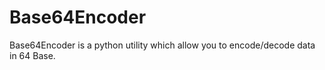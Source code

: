 Base64Encoder
=============

Base64Encoder is a python utility which allow you to encode/decode data in 64 Base.